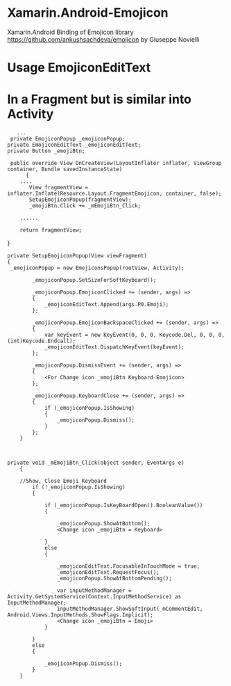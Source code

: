 # Xamarin.Android-Emojicon
Xamarin.Android Binding of Emojicon library https://github.com/ankushsachdeva/emojicon by Giuseppe Novielli

# Usage EmojiconEditText
# In a Fragment but is similar into Activity

       ...
     private EmojiconPopup _emojiconPopup;
    private EmojiconEditText _emojiconEditText;
    private Button _emojiBtn;
 
     public override View OnCreateView(LayoutInflater inflater, ViewGroup container, Bundle savedInstanceState)
          {
        ....
           View fragmentView = inflater.Inflate(Resource.Layout.FragmentEmojicon, container, false);
           SetupEmojiconPopup(fragmentView);
           _emojiBtn.Click += _mEmojiBtn_Click;
           
        ......
        
        return fragmentView;
  }
 
  
    private SetupEmojiconPopup(View viewFragment)
    {
     _emojiconPopup = new EmojiconsPopup(rootView, Activity);

            _emojiconPopup.SetSizeForSoftKeyboard();

            _emojiconPopup.EmojiconClicked += (sender, args) =>
            {
                _emojiconEditText.Append(args.P0.Emoji);
            };

            _emojiconPopup.EmojiconBackspaceClicked += (sender, args) =>
            {
                var keyEvent = new KeyEvent(0, 0, 0, Keycode.Del, 0, 0, 0, (int)Keycode.Endcall);
                _emojiconEditText.DispatchKeyEvent(keyEvent);
            };

            _emojiconPopup.DismissEvent += (sender, args) =>
            {
                <For Change icon _emojiBtn Keyboard-Emojicon>
            };

            _emojiconPopup.KeyboardClose += (sender, args) =>
            {
                if (_emojiconPopup.IsShowing)
                {
                    _emojiconPopup.Dismiss();
                }
            };
        }
  
  
  
    private void _mEmojiBtn_Click(object sender, EventArgs e)
        {
        
        //Show, Close Emoji Keyboard
            if (!_emojiconPopup.IsShowing)
            {

                if (_emojiconPopup.IsKeyBoardOpen().BooleanValue())
                {

                    _emojiconPopup.ShowAtBottom();
                    <Change icon _emojiBtn = Keyboard>

                }
                else
                {

                    _emojiconEditText.FocusableInTouchMode = true;
                    _emojiconEditText.RequestFocus();
                    _emojiconPopup.ShowAtBottomPending();

                    var inputMethodManager = Activity.GetSystemService(Context.InputMethodService) as InputMethodManager;
                    inputMethodManager.ShowSoftInput(_mCommentEdit, Android.Views.InputMethods.ShowFlags.Implicit);
                    <Change icon _emojiBtn = Emoji>
                }

            }
            else
            {

                _emojiconPopup.Dismiss();
            }
        }
        
  
